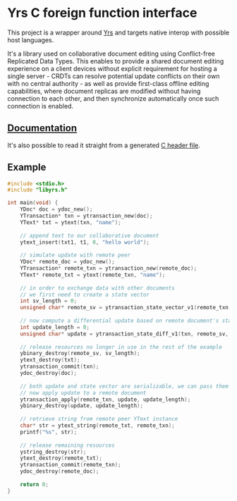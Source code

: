 # Yrs C foreign function interface

This project is a wrapper around [Yrs](../yrs/README.md) and targets native interop with possible host languages.

It's a library used on collaborative document editing using Conflict-free Replicated Data Types.
This enables to provide a shared document editing experience on a client devices without explicit requirement for hosting a single server - CRDTs can resolve potential update conflicts on their own with no central authority - as well as provide first-class offline editing capabilities, where document replicas are modified without having connection to each other, and then synchronize automatically once such connection is enabled.

## [Documentation](https://docs.rs/yrs-api-wrapper/)

It's also possible to read it straight from a generated [C header file](../ffi-tests/include/libyrs.h).

## Example

```c
#include <stdio.h>
#include "libyrs.h"

int main(void) {
    YDoc* doc = ydoc_new();
    YTransaction* txn = ytransaction_new(doc);
    YText* txt = ytext(txn, "name");
    
    // append text to our collaborative document
    ytext_insert(txt1, t1, 0, "hello world");
    
    // simulate update with remote peer
    YDoc* remote_doc = ydoc_new();
    YTransaction* remote_txn = ytransaction_new(remote_doc);
    YText* remote_txt = ytext(remote_txn, "name");
    
    // in order to exchange data with other documents
    // we first need to create a state vector
    int sv_length = 0;
    unsigned char* remote_sv = ytransaction_state_vector_v1(remote_txn, &sv_length);
    
    // now compute a differential update based on remote document's state vector
    int update_length = 0;
    unsigned char* update = ytransaction_state_diff_v1(txn, remote_sv, sv_length, &update_length);
    
    // release resources no longer in use in the rest of the example
    ybinary_destroy(remote_sv, sv_length);
    ytext_destroy(txt);
    ytransaction_commit(txn);
    ydoc_destroy(doc);
    
    // both update and state vector are serializable, we can pass them over the wire
    // now apply update to a remote document
    ytransaction_apply(remote_txn, update, update_length);
    ybinary_destroy(update, update_length);
    
    // retrieve string from remote peer YText instance
    char* str = ytext_string(remote_txt, remote_txn);
    printf("%s", str);
    
    // release remaining resources
    ystring_destroy(str);
    ytext_destroy(remote_txt);
    ytransaction_commit(remote_txn);
    ydoc_destroy(remote_doc);
    
    return 0;
}
```